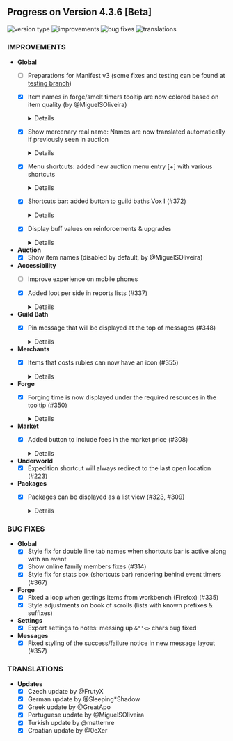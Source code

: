 ## Progress on Version 4.3.6 [Beta]

![version type](https://img.shields.io/badge/version-beta-yellow.svg?style=flat-square)
![improvements](https://img.shields.io/badge/improvements-13-green.svg?style=flat-square)
![bug fixes](https://img.shields.io/badge/bug%20fixes-6-red.svg?style=flat-square)
![translations](https://img.shields.io/badge/translations-6-blue.svg?style=flat-square)

### IMPROVEMENTS
- **Global**
	- [ ] Preparations for Manifest v3 (some fixes and testing can be found at [testing branch](https://github.com/DinoDevs/GladiatusCrazyAddon/tree/manifest-v3-testing))
	- [x] Item names in forge/smelt timers tooltip are now colored based on item quality (by @MiguelSOliveira)
		<details>
		
		![forgesmelt_timers_colored](documentation/features/Pictures/4.3.5%20to%204.3.6/forgesmelt_timers_colored.png)
		</details>
	- [x] Show mercenary real name: Names are now translated automatically if previously seen in auction
		<details>

		![Show_item_names](documentation/features/Pictures/4.3.5%20to%204.3.6/Show_item_names.png)
		</details>
	- [x] Menu shortcuts: added new auction menu entry [+] with various shortcuts
		<details>

		![add_loot](documentation/features/Pictures/4.3.5%20to%204.3.6/add_shortcut_auction.png) ![add_loot_2](documentation/features/Pictures/4.3.5%20to%204.3.6/add_shortcut_auction_2.png)
		</details>
	- [x] Shortcuts bar: added button to guild baths Vox I (#372)
		<details>

		![add_vox1_to_shortcut_bar](documentation/features/Pictures/4.3.5%20to%204.3.6/add_vox1_to_shortcut_bar.png)
		</details>
	- [x] Display buff values on reinforcements & upgrades
		<details>

		![buff_values_reinforcements_upgrades](documentation/features/Pictures/4.3.5%20to%204.3.6/buff_values_reinforcements_upgrades.png)
		</details>
- **Auction**
	- [x] Show item names (disabled by default, by @MiguelSOliveira)
- **Accessibility**
	- [ ] Improve experience on mobile phones
	- [x] Added loot per side in reports lists (#337)
		<details>

		![add_loot](documentation/features/Pictures/4.3.5%20to%204.3.6/add_loot.png)
		</details>
- **Guild Bath**
	- [x] Pin message that will be displayed at the top of messages (#348)
		<details>

		![vox_pin_message](documentation/features/Pictures/4.3.5%20to%204.3.6/vox_pin_message.png)
		</details>
- **Merchants**
	- [x] Items that costs rubies can now have an icon (#355)
		<details>

		![show_rubin_via_icon](documentation/features/Pictures/4.3.5%20to%204.3.6/show_rubin_via_icon.png)
		</details>
- **Forge**
	- [x] Forging time is now displayed under the required resources in the tooltip (#350)
		<details>

		![smelt_time_on_tooltip](documentation/features/Pictures/4.3.5%20to%204.3.6/smelt_time_on_tooltip.png)
		</details>
- **Market**
	- [x] Added button to include fees in the market price (#308)
		<details>

		![item_fee](documentation/features/Pictures/4.3.5%20to%204.3.6/item_fee.png)
		</details>
- **Underworld**
	- [x] Expedition shortcut will always redirect to the last open location (#223)
- **Packages**
	- [x] Packages can be displayed as a list view (#323, #309)
		<details>
		
		![list_view](documentation/features/Pictures/4.3.5%20to%204.3.6/list_view.png)
		</details>

### BUG FIXES
- **Global**
	- [x] Style fix for double line tab names when shortcuts bar is active along with an event
	- [x] Show online family members fixes (#314)
	- [x] Style fix for stats box (shortcuts bar) rendering behind event timers (#367)
- **Forge**
	- [x] Fixed a loop when gettings items from workbench (Firefox) (#335)
	- [x] Style adjustments on book of scrolls (lists with known prefixes & suffixes)
- **Settings**
	- [x] Export settings to notes: messing up `&"'<>` chars bug fixed
- **Messages**
	- [x] Fixed styling of the success/failure notice in new message layout (#357)

### TRANSLATIONS
-  **Updates**
	- [x] Czech update by @FrutyX
	- [x] German update by @Sleeping*Shadow
	- [x] Greek update by @GreatApo
	- [x] Portuguese update by @MiguelSOliveira
	- [x] Turkish update by @mattemre
	- [x] Croatian update by @0eXer

